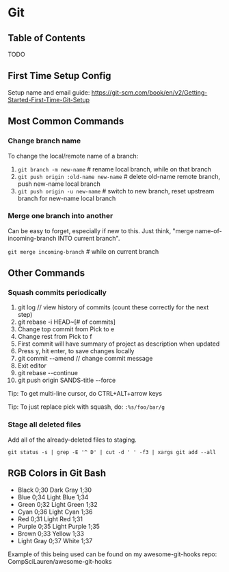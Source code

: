 # Git

## Table of Contents

TODO

## First Time Setup Config

Setup name and email guide:
https://git-scm.com/book/en/v2/Getting-Started-First-Time-Git-Setup

## Most Common Commands

### Change branch name

To change the local/remote name of a branch:

1. `git branch -m new-name` # rename local branch, while on that branch
2. `git push origin :old-name new-name` # delete old-name remote branch, push new-name local branch
3. `git push origin -u new-name` # switch to new branch, reset upstream branch for new-name local branch

### Merge one branch into another

Can be easy to forget, especially if new to this. Just think, "merge name-of-incoming-branch INTO current branch".

`git merge incoming-branch` # while on current branch

## Other Commands

### Squash commits periodically

1. git log // view history of commits (count these correctly for the next step)
1. git rebase -i HEAD~[# of commits]
1. Change top commit from Pick to e
1. Change rest from Pick to f
1. First commit will have summary of project as description when updated
1. Press y, hit enter, to save changes locally
1. git commit --amend // change commit message
1. Exit editor
1. git rebase --continue
1. git push origin SANDS-title --force

Tip: To get multi-line cursor, do CTRL+ALT+arrow keys

Tip: To just replace pick with squash, do:
`:%s/foo/bar/g`

### Stage all deleted files

Add all of the already-deleted files to staging.

`git status -s | grep -E '^ D' | cut -d ' ' -f3 | xargs git add --all`

## RGB Colors in Git Bash

- Black 0;30 Dark Gray 1;30
- Blue 0;34 Light Blue 1;34
- Green 0;32 Light Green 1;32
- Cyan 0;36 Light Cyan 1;36
- Red 0;31 Light Red 1;31
- Purple 0;35 Light Purple 1;35
- Brown 0;33 Yellow 1;33
- Light Gray 0;37 White 1;37

Example of this being used can be found on my awesome-git-hooks repo:
CompSciLauren/awesome-git-hooks
